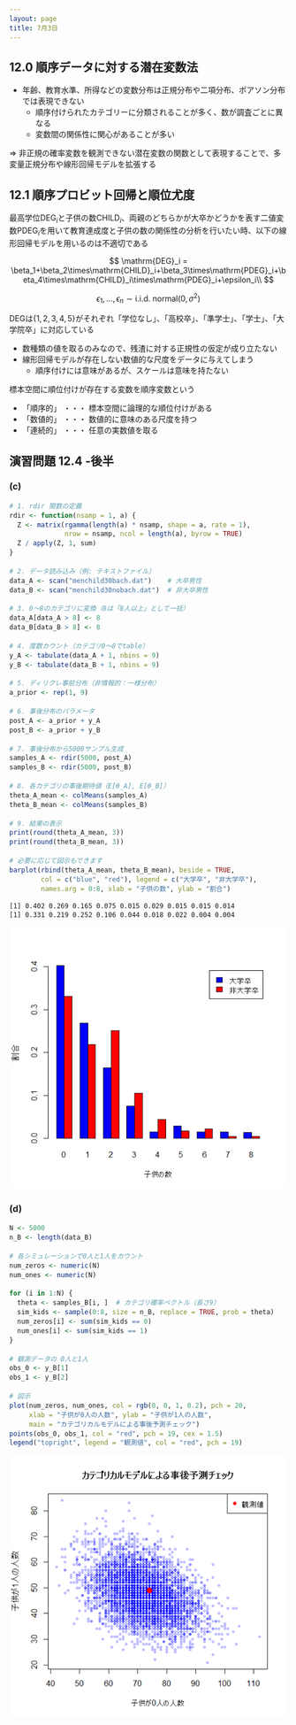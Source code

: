```yaml
---
layout: page
title: 7月3日
---
```


<script>
window.MathJax = {
  tex: {
    inlineMath: [['$', '$'], ['\\(', '\\)']],
    displayMath: [['$$', '$$'], ['\\[', '\\]']]
  },
  svg: {
    fontCache: 'global'
  }
};
</script>
<script async src="https://cdn.jsdelivr.net/npm/mathjax@3/es5/tex-mml-chtml.js"></script>

## 12.0 順序データに対する潜在変数法

- 年齢、教育水準、所得などの変数分布は正規分布や二項分布、ポアソン分布では表現できない
    - 順序付けられたカテゴリーに分類されることが多く、数が調査ごとに異なる
    - 変数間の関係性に関心があることが多い

&rArr;
非正規の確率変数を観測できない潜在変数の関数として表現することで、多変量正規分布や線形回帰モデルを拡張する

## 12.1 順序プロビット回帰と順位尤度

最高学位$\mathrm{DEG}_i$と子供の数$\mathrm{CHILD}_i$、両親のどちらかが大卒かどうかを表す二値変数$\mathrm{PDEG}_i$を用いて教育達成度と子供の数の関係性の分析を行いたい時、以下の線形回帰モデルを用いるのは不適切である

$$
\mathrm{DEG}_i = \beta_1+\beta_2\times\mathrm{CHILD}_i+\beta_3\times\mathrm{PDEG}_i+\beta_4\times\mathrm{CHILD}_i\times\mathrm{PDEG}_i+\epsilon_i\\
$$

$$
\epsilon_1,\ldots,\epsilon_n\sim\mathrm{i.i.d.\ normal}(0, \sigma^2)
$$

$\mathrm{DEG}$は$\{1,2,3,4,5\}$がそれぞれ「学位なし」、「高校卒」、「準学士」、「学士」、「大学院卒」に対応している
- 数種類の値を取るのみなので、残渣に対する正規性の仮定が成り立たない
- 線形回帰モデルが存在しない数値的な尺度をデータに与えてしまう
    - 順序付けには意味があるが、スケールは意味を持たない

標本空間に順位付けが存在する変数を順序変数という
- 「順序的」 ・・・ 標本空間に論理的な順位付けがある
- 「数値的」 ・・・ 数値的に意味のある尺度を持つ
- 「連続的」 ・・・ 任意の実数値を取る



## 演習問題 12.4 -後半

### (c)

```R
# 1. rdir 関数の定義
rdir <- function(nsamp = 1, a) {
  Z <- matrix(rgamma(length(a) * nsamp, shape = a, rate = 1), 
              nrow = nsamp, ncol = length(a), byrow = TRUE)
  Z / apply(Z, 1, sum)
}

# 2. データ読み込み（例: テキストファイル）
data_A <- scan("menchild30bach.dat")    # 大卒男性
data_B <- scan("menchild30nobach.dat")  # 非大卒男性

# 3. 0〜8のカテゴリに変換（8は「8人以上」として一括）
data_A[data_A > 8] <- 8
data_B[data_B > 8] <- 8

# 4. 度数カウント（カテゴリ0〜8でtable）
y_A <- tabulate(data_A + 1, nbins = 9)
y_B <- tabulate(data_B + 1, nbins = 9)

# 5. ディリクレ事前分布（非情報的：一様分布）
a_prior <- rep(1, 9)

# 6. 事後分布のパラメータ
post_A <- a_prior + y_A
post_B <- a_prior + y_B

# 7. 事後分布から5000サンプル生成
samples_A <- rdir(5000, post_A)
samples_B <- rdir(5000, post_B)

# 8. 各カテゴリの事後期待値（E[θ_A], E[θ_B]）
theta_A_mean <- colMeans(samples_A)
theta_B_mean <- colMeans(samples_B)

# 9. 結果の表示
print(round(theta_A_mean, 3))
print(round(theta_B_mean, 3))

# 必要に応じて図示もできます
barplot(rbind(theta_A_mean, theta_B_mean), beside = TRUE,
        col = c("blue", "red"), legend = c("大学卒", "非大学卒"),
        names.arg = 0:8, xlab = "子供の数", ylab = "割合")
```

```
[1] 0.402 0.269 0.165 0.075 0.015 0.029 0.015 0.015 0.014
[1] 0.331 0.219 0.252 0.106 0.044 0.018 0.022 0.004 0.004
```

![(a)](/image/0711a.png)

### (d)

```R
N <- 5000
n_B <- length(data_B)

# 各シミュレーションで0人と1人をカウント
num_zeros <- numeric(N)
num_ones <- numeric(N)

for (i in 1:N) {
  theta <- samples_B[i, ]  # カテゴリ確率ベクトル（長さ9）
  sim_kids <- sample(0:8, size = n_B, replace = TRUE, prob = theta)
  num_zeros[i] <- sum(sim_kids == 0)
  num_ones[i] <- sum(sim_kids == 1)
}

# 観測データの 0人と1人
obs_0 <- y_B[1]
obs_1 <- y_B[2]

# 図示
plot(num_zeros, num_ones, col = rgb(0, 0, 1, 0.2), pch = 20,
     xlab = "子供が0人の人数", ylab = "子供が1人の人数",
     main = "カテゴリカルモデルによる事後予測チェック")
points(obs_0, obs_1, col = "red", pch = 19, cex = 1.5)
legend("topright", legend = "観測値", col = "red", pch = 19)
```

![(b)](/image/0711b.png)
